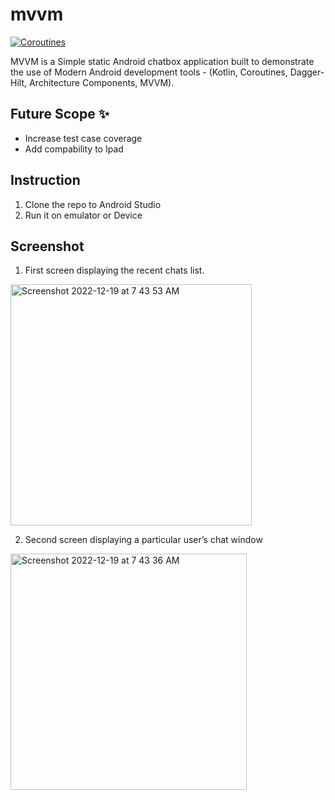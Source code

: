 # mvvm

[![Coroutines](https://img.shields.io/badge/Kotlin-Coroutines-blue.svg)](https://kotlinlang.org/docs/reference/coroutines.html)

MVVM is a Simple static Android chatbox application built to demonstrate the use of Modern Android development tools - (Kotlin, Coroutines, Dagger-Hilt, Architecture Components, MVVM). 

## Future Scope ✨
- Increase test case coverage
- Add compability to Ipad

## Instruction
1. Clone the repo to Android Studio
2. Run it on emulator or Device

## Screenshot
1. First screen displaying the recent chats list.
<img width="386" alt="Screenshot 2022-12-19 at 7 43 53 AM" src="https://user-images.githubusercontent.com/78711961/208325769-f6e11f60-4ac7-49a8-aa1e-64819adf40ba.png">

2. Second screen displaying a particular user’s chat window
<img width="378" alt="Screenshot 2022-12-19 at 7 43 36 AM" src="https://user-images.githubusercontent.com/78711961/208325776-b0a6827b-9e6a-4aa7-930b-865136f6d124.png">
